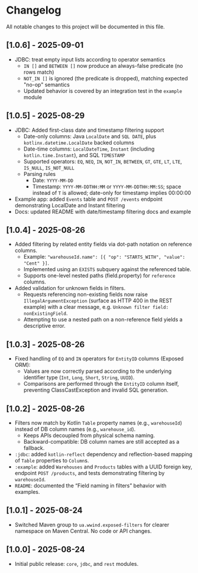 # Changelog

All notable changes to this project will be documented in this file.

## [1.0.6] - 2025-09-01

- JDBC: treat empty input lists according to operator semantics
    - `IN []` and `BETWEEN []` now produce an always-false predicate (no rows match)
    - `NOT_IN []` is ignored (the predicate is dropped), matching expected "no-op" semantics
    - Updated behavior is covered by an integration test in the `example` module

## [1.0.5] - 2025-08-29

- JDBC: Added first-class date and timestamp filtering support
    - Date-only columns: Java `LocalDate` and `SQL DATE`, plus `kotlinx.datetime.LocalDate` backed columns
    - Date-time columns: `LocalDateTime`, `Instant` (including `kotlin.time.Instant`), and SQL `TIMESTAMP`
    - Supported operators: `EQ`, `NEQ`, `IN`, `NOT_IN`, `BETWEEN`, `GT`, `GTE`, `LT`, `LTE`, `IS_NULL`, `IS_NOT_NULL`
    - Parsing rules
        - Date: `YYYY-MM-DD`
        - Timestamp: `YYYY-MM-DDTHH:MM` or `YYYY-MM-DDTHH:MM:SS`; space instead of `T` is allowed; date-only for
          timestamp implies 00:00:00
- Example app: added `Events` table and `POST /events` endpoint demonstrating LocalDate and Instant filtering
- Docs: updated README with date/timestamp filtering docs and example

## [1.0.4] - 2025-08-26

- Added filtering by related entity fields via dot-path notation on reference columns.
    - Example: `"warehouseId.name": [{ "op": "STARTS_WITH", "value": "Cent" }]`.
    - Implemented using an `EXISTS` subquery against the referenced table.
    - Supports one-level nested paths (field.property) for `reference` columns.
- Added validation for unknown fields in filters.
    - Requests referencing non-existing fields now raise `IllegalArgumentException` (surface as HTTP 400 in the REST
      example) with a clear message, e.g. `Unknown filter field: nonExistingField`.
    - Attempting to use a nested path on a non-reference field yields a descriptive error.

## [1.0.3] - 2025-08-26

- Fixed handling of `EQ` and `IN` operators for `EntityID` columns (Exposed ORM):
    - Values are now correctly parsed according to the underlying identifier type (`Int`, `Long`, `Short`, `String`,
      `UUID`).
    - Comparisons are performed through the `EntityID` column itself, preventing ClassCastException and invalid SQL
      generation.

## [1.0.2] - 2025-08-26

- Filters now match by Kotlin `Table` property names (e.g., `warehouseId`) instead of DB column names (e.g.,
  `warehouse_id`).
    - Keeps APIs decoupled from physical schema naming.
    - Backward-compatible: DB column names are still accepted as a fallback.
- `:jdbc`: added `kotlin-reflect` dependency and reflection-based mapping of `Table` properties to `Column`s.
- `:example`: added `Warehouses` and `Products` tables with a UUID foreign key, endpoint `POST /products`, and tests
  demonstrating filtering by `warehouseId`.
- `README`: documented the “Field naming in filters” behavior with examples.

## [1.0.1] - 2025-08-24

- Switched Maven group to `ua.wwind.exposed-filters` for clearer namespace on Maven Central. No code or API changes.

## [1.0.0] - 2025-08-24

- Initial public release: `core`, `jdbc`, and `rest` modules.
